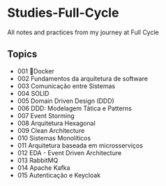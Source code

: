 # Studies-Full-Cycle

All notes and practices from my journey at Full Cycle

## Topics

- 001 🐋Docker
- 002 Fundamentos da arquitetura de software
- 003 Comunicação entre Sistemas
- 004 SOLID
- 005 Domain Driven Design (DDD)
- 006 DDD: Modelagem Tática e Patterns
- 007 Event Storming
- 008 Arquitetura Hexagonal
- 009 Clean Architecture
- 010 Sistemas Monolíticos
- 011 Arquitetura baseada em microsserviços
- 012 EDA - Event Driven Architecture
- 013 RabbitMQ
- 014 Apache Kafka
- 015 Autenticação e Keycloak
